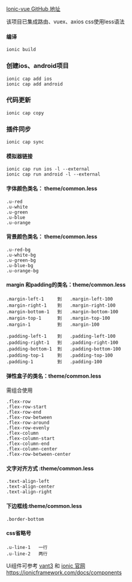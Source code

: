 [Ionic-vue GitHub 地址](https://github.com/kevenLee0527/ionic-vue-app.git)

该项目已集成路由、vuex、axios
css使用less语法 

#### 编译

```
ionic build
```

### 创建ios、android项目
```
ionic cap add ios
ionic cap add android
```

### 代码更新
```
ionic cap copy
```

### 插件同步
```
ionic cap sync
```

#### 模拟器链接
```
ionic cap run ios -l --external
ionic cap run android -l --external
```

#### 字体颜色类名： theme/common.less
```
.u-red 
.u-white
.u-green
.u-blue
.u-orange
```

#### 背景颜色类名： theme/common.less
```
.u-red-bg 
.u-white-bg
.u-green-bg
.u-blue-bg
.u-orange-bg
```

#### margin 和padding的类名：theme/common.less
```
.margin-left-1     到   .margin-left-100
.margin-right-1    到   .margin-right-100
.margin-bottom-1   到   .margin-bottom-100
.margin-top-1      到   .margin-top-100
.margin-1          到   .margin-100

.padding-left-1    到   .padding-left-100
.padding-right-1   到   .padding-right-100
.padding-bottom-1  到   .padding-bottom-100
.padding-top-1     到   .padding-top-100
.padding-1         到   .padding-100
```

#### 弹性盒子的类名：theme/common.less
需组合使用

```
.flex-row
.flex-row-start
.flex-row-end
.flex-row-between
.flex-row-around
.flex-row-evenly
.flex-column
.flex-column-start
.flex-column-end
.flex-column-center
.flex-row-between-center
```

#### 文字对齐方式 :theme/common.less
```
.text-align-left
.text-align-center
.text-align-right
```


#### 下边框线:theme/common.less
```
.border-bottom
```

#### css省略号
```
.u-line-1   一行
.u-line-2   两行
```


Ui组件可参考 [vant3](https://vant-contrib.gitee.io/vant/next/#/zh-CN) 和  [ionic 官网https://ionicframework.com/docs/components]()

